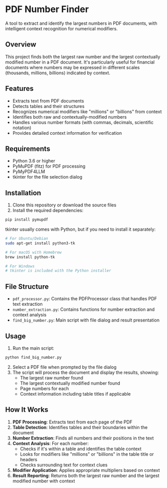 # PDF Number Finder

A tool to extract and identify the largest numbers in PDF documents, with intelligent context recognition for numerical modifiers.

## Overview

This project finds both the largest raw number and the largest contextually modified number in a PDF document. It's particularly useful for financial documents where numbers may be expressed in different scales (thousands, millions, billions) indicated by context.

## Features

- Extracts text from PDF documents
- Detects tables and their structures
- Recognizes numerical modifiers like "millions" or "billions" from context
- Identifies both raw and contextually-modified numbers
- Handles various number formats (with commas, decimals, scientific notation)
- Provides detailed context information for verification

## Requirements

- Python 3.6 or higher
- PyMuPDF (fitz) for PDF processing
- PyMyPDF4LLM
- tkinter for the file selection dialog

## Installation

1. Clone this repository or download the source files
2. Install the required dependencies:

```bash
pip install pymupdf
```

tkinter usually comes with Python, but if you need to install it separately:

```bash
# For Ubuntu/Debian
sudo apt-get install python3-tk

# For macOS with Homebrew
brew install python-tk

# For Windows
# tkinter is included with the Python installer
```

## File Structure

- `pdf_processor.py`: Contains the PDFProcessor class that handles PDF text extraction
- `number_extraction.py`: Contains functions for number extraction and context analysis
- `find_big_number.py`: Main script with file dialog and result presentation

## Usage

1. Run the main script:

```bash
python find_big_number.py
```

2. Select a PDF file when prompted by the file dialog
3. The script will process the document and display the results, showing:
   - The largest raw number found
   - The largest contextually modified number found
   - Page numbers for each
   - Context information including table titles if applicable

## How It Works

1. **PDF Processing**: Extracts text from each page of the PDF
2. **Table Detection**: Identifies tables and their boundaries within the document
3. **Number Extraction**: Finds all numbers and their positions in the text
4. **Context Analysis**: For each number:
   - Checks if it's within a table and identifies the table context
   - Looks for modifiers like "millions" or "billions" in the table title or headers
   - Checks surrounding text for context clues
5. **Modifier Application**: Applies appropriate multipliers based on context
6. **Result Reporting**: Returns both the largest raw number and the largest modified number with context


